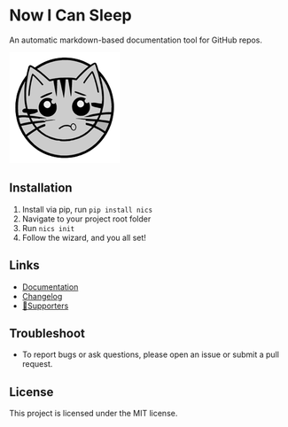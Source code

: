 

# Now I Can Sleep

An automatic markdown-based documentation tool for GitHub repos.

![nics' banner](https://raw.githubusercontent.com/nvfp/now-i-can-sleep/master/assets/logo200.png)


## Installation

1. Install via pip, run `pip install nics`
2. Navigate to your project root folder
3. Run `nics init`
4. Follow the wizard, and you all set!


## Links

- [Documentation](https://nvfp.github.io/now-i-can-sleep)
- [Changelog](https://nvfp.github.io/now-i-can-sleep/changelog)
- [💙Supporters](https://nvfp.github.io/now-i-can-sleep/supporters)


## Troubleshoot

- To report bugs or ask questions, please open an issue or submit a pull request.


## License

This project is licensed under the MIT license.